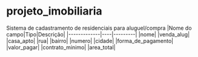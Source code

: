 # projeto_imobiliaria
Sistema de cadastramento de residenciais para aluguel/compra
|Nome do campo|Tipo|Descrição|
|-------------|----|---------|
|nome|
|venda_alug|
|casa_apto|
|rua|
|bairro|
|numero|
|cidade|
|forma_de_pagamento|
|valor_pagar|
|contrato_minimo|
|area_total|

